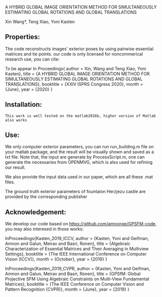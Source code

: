 A HYBRID GLOBAL IMAGE ORIENTATION METHOD FOR SIMULTANEOUSLY ESTIMATING GLOBAL ROTATIONS AND GLOBAL TRANSLATIONS

Xin Wang*, Teng Xiao, Yoni Kasten

## Properties:

The code reconstructs images' exterior poses by using pairwise essential matrices and tie points.
our code is only licensed for noncommerical research use, you can cite:


To be appear In Proceedings{
	author = Xin, Wang and Teng Xiao, Yoni Kasten},
	title = {A HYBRID GLOBAL IMAGE ORIENTATION METHOD FOR SIMULTANEOUSLY ESTIMATING GLOBAL ROTATIONS AND GLOBAL TRANSLATIONS},
	booktitle = {XXIV ISPRS Congress 2020},
	month = {June},
	year = {2020}
}

## Installation:

    This work is well tested on the matlab2016b, higher version of Matlab also works

## Use:

   We only computer exterior parameters, you can run run_building.m file on your matlab package, and the result will be visually shown and saved as a txt file.
   Note that, the input are generate by ProcessScript.m, one can generate the necessaries from OPENMVG, which is also used for refining our result.
   
   We also provide the input data used in our paper, which are all these .mat files.
   
   The ground truth exterior parameters of fountaion Herzjezu castle are provided by the corresponding publisher 

## Acknowledgement:

We develop our code based on https://github.com/amnonge/GPSFM-code, you may also interesed in those works:

InProceedings{Kasten_2019_ICCV,
	author = {Kasten, Yoni and Geifman, Amnon and Galun, Meirav and Basri, Ronen},
	title = {Algebraic Characterization of Essential Matrices and Their Averaging in Multiview Settings},
	booktitle = {The IEEE International Conference on Computer Vision (ICCV)},
	month = {October},
	year = {2019}
}

InProceedings{Kasten_2019_CVPR,
author = {Kasten, Yoni and Geifman, Amnon and Galun, Meirav and Basri, Ronen},
title = {GPSfM: Global Projective SFM Using Algebraic Constraints on Multi-View Fundamental Matrices},
booktitle = {The IEEE Conference on Computer Vision and Pattern Recognition (CVPR)},
month = {June},
year = {2019}
}
